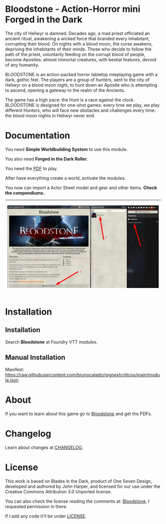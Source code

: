 # Bloodstone - Action-Horror mini Forged in the Dark
The city of Heliwyr is damned. Decades ago, a mad priest officiated an ancient ritual, awakening a wicked force that branded every inhabitant, corrupting their blood. On nights with a blood moon, the curse awakens, depriving the inhabitants of their minds. Those who decide to follow the path of the priest, voluntarily feeding on the corrupt blood of people, become Apostles: almost immortal creatures, with bestial features, devoid of any humanity.

BLOODSTONE is an action-packed horror tabletop roleplaying game with a dark, gothic feel.
The players are a group of hunters, sent to the city of Heliwyr on a blood moon night, to hunt down an Apostle who is attempting to ascend, opening a gateway to the realm of the Ancients. 

The game has a high pace: the Hunt is a race against the clock. 
BLOODSTONE is designed for one-shot games: every time we play, we play different Hunters, who will face new obstacles and challenges every time: the blood moon nights in Heliwyr never end.

# Documentation
You need **Simple Worldbuilding System** to use this module.

You also need **Forged in the Dark Roller**.

You need the [PDF](https://matteosciutteri.itch.io/bloodstone) to play.

After have everything create a world, activate the modules. 

You now can import a Actor Sheet model and gear and other items. **Check the compendiums.** 

<table>
<thead>
  <tr>
    <th>
      <p align="center">
        <img width="500" src="docs/docs-import.webp">
      </p>
    </th>
  </tr>
</thead>
</table>

# Installation

## Installation
Search **Bloodstone** at Foundry VTT modules.

## Manual Installation
Manifest: https://raw.githubusercontent.com/brunocalado/rpgnextcriticos/main/module.json

# About
If you want to learn about this game go to [Bloodstone](https://matteosciutteri.itch.io/bloodstone) and get the PDFs.

# Changelog
Learn about changes at [CHANGELOG](CHANGELOG.md).

# License
This work is based on Blades in the Dark, product of One Seven Design, developed and authored by John Harper, and licensed for our use under the Creative Commons Attribution 3.0 Unported license.

You can also check the license reading the comments at: [Bloodstone](https://matteosciutteri.itch.io/bloodstone). I requested permission in there.

If I add any code it'll be under [LICENSE](LICENSE).